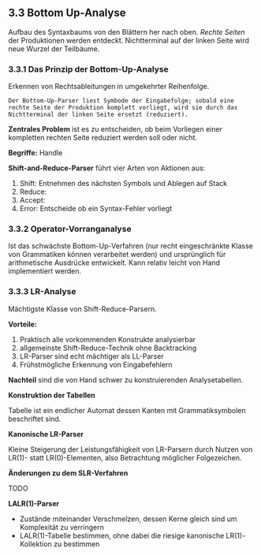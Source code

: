 ## 3.3 Bottom Up-Analyse

Aufbau des Syntaxbaums von den Blättern her nach oben. *Rechte Seiten* der Produktionen werden entdeckt. Nichtterminal auf der linken Seite wird neue Wurzel der Teilbäume.

### 3.3.1 Das Prinzip der Bottom-Up-Analyse

Erkennen von Rechtsableitungen in umgekehrter Reihenfolge. 

    Der Bottom-Up-Parser liest Symbode der Eingabefolge; sobald eine rechte Seite der Produktion komplett vorliegt, wird sie durch das Nichtterminal der linken Seite ersetzt (reduziert).

**Zentrales Problem** ist es zu entscheiden, ob beim Vorliegen einer kompletten rechten Seite reduziert werden soll oder nicht.

**Begriffe:** Handle

**Shift-and-Reduce-Parser** führt vier Arten von Aktionen aus:

1. Shift: Entnehmen des nächsten Symbols und Ablegen auf Stack
2. Reduce:
3. Accept:
4. Error: Entscheide ob ein Syntax-Fehler vorliegt

### 3.3.2 Operator-Vorranganalyse

Ist das schwächste Bottom-Up-Verfahren (nur recht eingeschränkte Klasse von Grammatiken können verarbeitet werden) und ursprünglich für arithmetische Ausdrücke entwickelt. Kann relativ leicht von Hand implementiert werden.

### 3.3.3 LR-Analyse

Mächtigste Klasse von Shift-Reduce-Parsern.

**Vorteile:**

1. Praktisch alle vorkommenden Konstrukte analysierbar
2. allgemeinste Shift-Reduce-Technik ohne Backtracking
3. LR-Parser sind echt mächtiger als LL-Parser
4. Frühstmögliche Erkennung von Eingabefehlern

**Nachteil** sind die von Hand schwer zu konstruierenden Analysetabellen.

**Konstruktion der Tabellen**

Tabelle ist ein endlicher Automat dessen Kanten mit Grammatiksymbolen beschriftet sind.

**Kanonische LR-Parser**

Kleine Steigerung der Leistungsfähigkeit von LR-Parsern durch Nutzen von LR(1)- statt LR(0)-Elementen, also Betrachtung möglicher Folgezeichen.

**Änderungen zu dem SLR-Verfahren**

TODO

**LALR(1)-Parser**

- Zustände miteinander Verschmelzen, dessen Kerne gleich sind um Komplexität zu verringern
- LALR(1)-Tabelle bestimmen, ohne dabei die riesige kanonische LR(1)-Kollektion zu bestimmen
